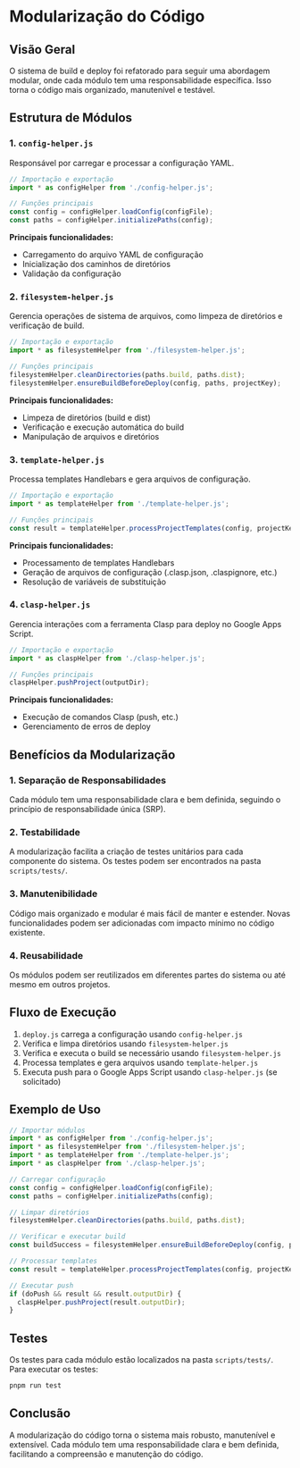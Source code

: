 # Modularização do Código

## Visão Geral

O sistema de build e deploy foi refatorado para seguir uma abordagem modular, onde cada módulo tem uma responsabilidade específica. Isso torna o código mais organizado, manutenível e testável.

## Estrutura de Módulos

### 1. `config-helper.js`

Responsável por carregar e processar a configuração YAML.

```javascript
// Importação e exportação
import * as configHelper from './config-helper.js';

// Funções principais
const config = configHelper.loadConfig(configFile);
const paths = configHelper.initializePaths(config);
```

**Principais funcionalidades:**

- Carregamento do arquivo YAML de configuração
- Inicialização dos caminhos de diretórios
- Validação da configuração

### 2. `filesystem-helper.js`

Gerencia operações de sistema de arquivos, como limpeza de diretórios e verificação de build.

```javascript
// Importação e exportação
import * as filesystemHelper from './filesystem-helper.js';

// Funções principais
filesystemHelper.cleanDirectories(paths.build, paths.dist);
filesystemHelper.ensureBuildBeforeDeploy(config, paths, projectKey);
```

**Principais funcionalidades:**

- Limpeza de diretórios (build e dist)
- Verificação e execução automática do build
- Manipulação de arquivos e diretórios

### 3. `template-helper.js`

Processa templates Handlebars e gera arquivos de configuração.

```javascript
// Importação e exportação
import * as templateHelper from './template-helper.js';

// Funções principais
const result = templateHelper.processProjectTemplates(config, projectKey, environment, filters);
```

**Principais funcionalidades:**

- Processamento de templates Handlebars
- Geração de arquivos de configuração (.clasp.json, .claspignore, etc.)
- Resolução de variáveis de substituição

### 4. `clasp-helper.js`

Gerencia interações com a ferramenta Clasp para deploy no Google Apps Script.

```javascript
// Importação e exportação
import * as claspHelper from './clasp-helper.js';

// Funções principais
claspHelper.pushProject(outputDir);
```

**Principais funcionalidades:**

- Execução de comandos Clasp (push, etc.)
- Gerenciamento de erros de deploy

## Benefícios da Modularização

### 1. Separação de Responsabilidades

Cada módulo tem uma responsabilidade clara e bem definida, seguindo o princípio de responsabilidade única (SRP).

### 2. Testabilidade

A modularização facilita a criação de testes unitários para cada componente do sistema. Os testes podem ser encontrados na pasta `scripts/tests/`.

### 3. Manutenibilidade

Código mais organizado e modular é mais fácil de manter e estender. Novas funcionalidades podem ser adicionadas com impacto mínimo no código existente.

### 4. Reusabilidade

Os módulos podem ser reutilizados em diferentes partes do sistema ou até mesmo em outros projetos.

## Fluxo de Execução

1. `deploy.js` carrega a configuração usando `config-helper.js`
2. Verifica e limpa diretórios usando `filesystem-helper.js`
3. Verifica e executa o build se necessário usando `filesystem-helper.js`
4. Processa templates e gera arquivos usando `template-helper.js`
5. Executa push para o Google Apps Script usando `clasp-helper.js` (se solicitado)

## Exemplo de Uso

```javascript
// Importar módulos
import * as configHelper from './config-helper.js';
import * as filesystemHelper from './filesystem-helper.js';
import * as templateHelper from './template-helper.js';
import * as claspHelper from './clasp-helper.js';

// Carregar configuração
const config = configHelper.loadConfig(configFile);
const paths = configHelper.initializePaths(config);

// Limpar diretórios
filesystemHelper.cleanDirectories(paths.build, paths.dist);

// Verificar e executar build
const buildSuccess = filesystemHelper.ensureBuildBeforeDeploy(config, paths, projectKey);

// Processar templates
const result = templateHelper.processProjectTemplates(config, projectKey, environment, filters);

// Executar push
if (doPush && result && result.outputDir) {
  claspHelper.pushProject(result.outputDir);
}
```

## Testes

Os testes para cada módulo estão localizados na pasta `scripts/tests/`. Para executar os testes:

```bash
pnpm run test
```

## Conclusão

A modularização do código torna o sistema mais robusto, manutenível e extensível. Cada módulo tem uma responsabilidade clara e bem definida, facilitando a compreensão e manutenção do código.
